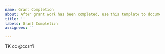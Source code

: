 ```yaml
---
name: Grant Completion
about: After grant work has been completed, use this template to document the project
title: ''
labels: Grant Completion
assignees: ''

---
```


TK cc @ccarfi
